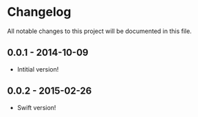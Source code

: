 # Changelog

All notable changes to this project will be documented in this file.

## 0.0.1 - 2014-10-09

* Intitial version!

## 0.0.2 - 2015-02-26

* Swift version!